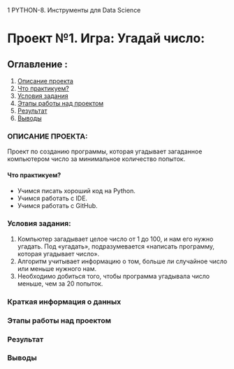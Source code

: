 1  PYTHON-8. Инструменты для Data Science
# Проект №1. Игра: Угадай число:

## Оглавление :
1. [Описание проекта](https://github.com/Irina-Kondratenko/My-Homework/tree/main/Project_1/readme.md#ОПИСАНИЕ-ПРОЕКТА)
2. [Что практикуем?](https://github.com/Irina-Kondratenko/My-Homework/tree/main/Project_1/readme.md#Что-практикуем?)
3. [Условия задания](https://github.com/Irina-Kondratenko/My-Homework/tree/main/Project_1/readme.md#Условия-задания)
4. [Этапы работы над проектом]()
5. [Результат]()
6. [Выводы]()

### ОПИСАНИЕ ПРОЕКТА:
Проект по созданию программы, которая угадывает загаданное компьютером число за минимальное количество попыток.
#### Что практикуем?

- Учимся писать хороший код на Python.
- Учимся работать с IDE.
- Учимся работать с GitHub.

### Условия задания:
1. Компьютер загадывает целое число от 1 до 100, и нам его нужно угадать. Под «угадать», подразумевается «написать программу, которая угадывает число».
2. Алгоритм учитывает информацию о том, больше ли случайное число или меньше нужного нам.
3. Необходимо добиться того, чтобы программа угадывала число меньше, чем за 20 попыток.

### Краткая информация о данных
### Этапы работы над проектом
### Результат
### Выводы
